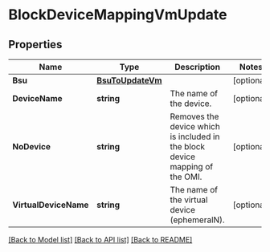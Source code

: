 # BlockDeviceMappingVmUpdate

## Properties

Name | Type | Description | Notes
------------ | ------------- | ------------- | -------------
**Bsu** | [**BsuToUpdateVm**](BsuToUpdateVm.md) |  | [optional] 
**DeviceName** | **string** | The name of the device. | [optional] 
**NoDevice** | **string** | Removes the device which is included in the block device mapping of the OMI. | [optional] 
**VirtualDeviceName** | **string** | The name of the virtual device (ephemeralN). | [optional] 

[[Back to Model list]](../README.md#documentation-for-models) [[Back to API list]](../README.md#documentation-for-api-endpoints) [[Back to README]](../README.md)


